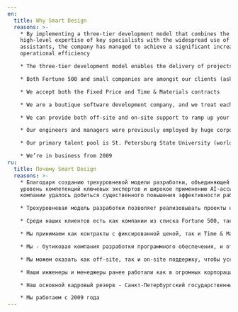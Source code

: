 ```yaml
---
en:
  title: Why Smart Design
  reasons: >-
    * By implementing a three-tier development model that combines the
    high-level expertise of key specialists with the widespread use of AI
    assistants, the company has managed to achieve a significant increase in
    operational efficiency

    * The three-tier development model enables the delivery of projects not only with high quality but also quickly and at a fair price for the customer

    * Both Fortune 500 and small companies are amongst our clients (ask for references)

    * We accept both the Fixed Price and Time & Materials contracts

    * We are a boutique software development company, and we treat each customer as a partner

    * We can provide both off-site and on-site support to ramp up your project

    * Our engineers and managers were previously employed by huge corporations and small startups, so we have extensive experience in working with both

    * Our primary talent pool is St. Petersburg State University (world champion in 2014 and 2016 ACM International Collegiate Programming Contest)

    * We’re in business from 2009
ru:
  title: Почему Smart Design
  reasons: >-
    * Благодаря созданию трехуровневой модели разработки, объединяющей высокий
    уровень компетенций ключевых экспертов и широкое применению AI-ассистентов,
    компании удалось добиться существенного повышения эффективности работы

    * Трехуровневая модель разработки позволяет реализовывать проекты не просто качественно, но быстро и по справедливой цене для заказчика

    * Среди наших клиентов есть как компании из списка Fortune 500, так и небольшие компании (спрашивайте ссылки)

    * Мы принимаем как контракты с фиксированной ценой, так и Time & Materials контракты

    * Мы - бутиковая компания разработки программного обеспечения, и относимся к каждому клиенту как к партнёру

    * Мы можем оказать как off-site, так и on-site поддержку, чтобы ускорить реализацию вашего проекта

    * Наши инженеры и менеджеры ранее работали как в огромных корпорациях, так и в небольших стартапах, поэтому у нас есть большой опыт работы и с теми, и с другими

    * Наш основной кадровый резерв - Санкт-Петербургский государственный университет (чемпион мира в 2014 и 2016 годах на международном студенческом конкурсе по программированию ACM)

    * Мы работаем с 2009 года
---
```

